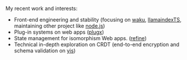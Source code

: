 My recent work and interests:

- Front-end engineering and stability (focusing on [waku](https://github.com/dai-shi/waku), [llamaindexTS](https://github.com/run-llama/LlamaIndexTS), maintaining other project like [node.js](https://github.com/nodejs/node))
- Plug-in systems on web apps ([plugx](https://github.com/plugxjs/plugx))
- State management for isomorphism Web apps. ([refine](https://github.com/himself65/refine))
- Technical in-depth exploration on CRDT (end-to-end encryption and schema validation on [yjs](https://github.com/yjs/yjs))
